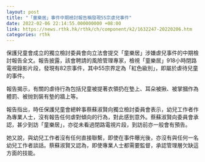 ```yaml
---
layout: post
title: "「童樂居」事件中期檢討報告稱發現55宗虐兒事件"
date: 2022-02-06 22:14:55.000000000 +08:00
link: https://news.rthk.hk/rthk/ch/component/k2/1632247-20220206.htm
categories: rthk
---
```


保護兒童會成立的獨立檢討委員會向立法會提交「童樂居」涉嫌虐兒事件的中期檢討報告全文。報告披露，該會聘請的風險管理專家，檢視「童樂居」918小時閉路電視錄影片段，發現有82宗事件，其中55宗界定為「紅色級別」，即屬於虐待兒童的事件。

報告揭示，有關的虐待行為包括兒童被提著衣領扔在墊上、耳朵被揪、被掌摑作為體罰、被抛到裝有墊的牆上等。

報告指出，時任保護兒童會總幹事蔡蘇淑賢向獨立檢討委員會表示，幼兒工作者作為專業人士，沒有報告任何虐對傾向的行為，對此感到意外。蔡蘇淑賢向委員會承認，甚少到訪「童樂居」，亦從未看過閉路電視片段，到訪前亦一般會有預告。

她又說，與幼兒工作者沒有任何直接聯繫，即使在事件曝光後，亦沒有與任何一名幼兒工作者談話。蔡蘇淑賢又認為，即使專業人士都需要監督，承認管理層欠缺這方面的技能。
